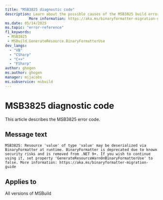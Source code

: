 ```yaml
---
title: "MSB3825 diagnostic code"
description: Learn about the possible causes of the MSB3825 build error, and get troubleshooting tips.
           More information: https://aka.ms/binaryformatter-migration-guide"
ms.date: 05/14/2025
ms.topic: "error-reference"
f1_keywords:
 - MSB3825
 - MSBuild.GenerateResource.BinaryFormatterUse
dev_langs:
  - "VB"
  - "CSharp"
  - "C++"
  - "FSharp"
author: ghogen
ms.author: ghogen
manager: mijacobs
ms.subservice: msbuild
---
```


# MSB3825 diagnostic code

<!-- :::ErrorDefinitionDescription::: -->
<!-- :::editable-content name="introDescription"::: -->
This article describes the MSB3825 error code.
<!-- :::editable-content-end::: -->

## Message text

`MSB3825: Resource 'value' of type 'value' may be deserialized via BinaryFormatter at runtime. BinaryFormatter is deprecated due to known security risks and is removed from .NET 9+. If you wish to continue using it, set property 'GenerateResourceWarnOnBinaryFormatterUse' to false.
           More information: https://aka.ms/binaryformatter-migration-guide`

<!-- :::editable-content name="postOutputDescription"::: -->
<!--
{StrBegin="MSB3825: "}
-->
<!-- :::editable-content-end::: -->
<!-- :::ErrorDefinitionDescription-end::: -->

## Applies to

All versions of MSBuild
